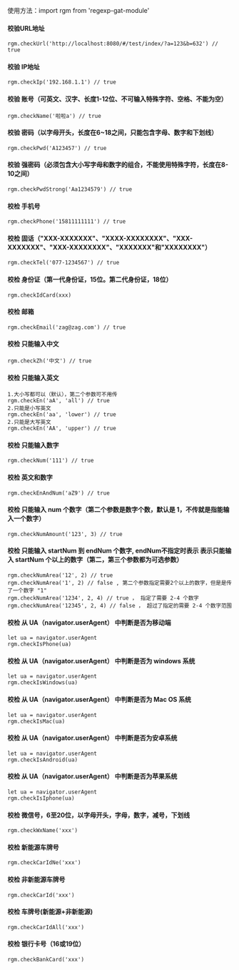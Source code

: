 
使用方法：import rgm from 'regexp-gat-module'
#### 校验URL地址
    rgm.checkUrl('http://localhost:8080/#/test/index/?a=123&b=632') // true
#### 校验 IP地址
    rgm.checkIp('192.168.1.1') // true
#### 校验 账号（可英文、汉字、长度1-12位、不可输入特殊字符、空格、不能为空）
    rgm.checkName('啦啦a') // true
#### 校验 密码（以字母开头，长度在6~18之间，只能包含字母、数字和下划线）
    rgm.checkPwd('A123457') // true
#### 校验 强密码（必须包含大小写字母和数字的组合，不能使用特殊字符，长度在8-10之间）
    rgm.checkPwdStrong('Aa1234579') // true
#### 校检 手机号
    rgm.checkPhone('15811111111') // true
#### 校检 固话（"XXX-XXXXXXX"、"XXXX-XXXXXXXX"、"XXX-XXXXXXX"、"XXX-XXXXXXXX"、"XXXXXXX"和"XXXXXXXX"）
    rgm.checkTel('077-1234567') // true
#### 校检 身份证（第一代身份证，15位。第二代身份证，18位）
    rgm.checkIdCard(xxx)
#### 校检 邮箱
    rgm.checkEmail('zag@zag.com') // true
#### 校检 只能输入中文
    rgm.checkZh('中文') // true
#### 校检 只能输入英文
    1.大小写都可以（默认），第二个参数可不用传 
    rgm.checkEn('aA', 'all') // true
    2.只能是小写英文
    rgm.checkEn('aa', 'lower') // true
    2.只能是大写英文
    rgm.checkEn('AA', 'upper') // true
#### 校检 只能输入数字
    rgm.checkNum('111') // true
#### 校检 英文和数字
    rgm.checkEnAndNum('aZ9') // true
#### 校检 只能输入 num 个数字（第二个参数是数字个数，默认是 1，不传就是指能输入一个数字）
    rgm.checkNumAmount('123', 3) // true
#### 校检 只能输入 startNum 到 endNum 个数字, endNum不指定时表示 表示只能输入 startNum 个以上的数字（第二，第三个参数都为可选参数）
    rgm.checkNumArea('12', 2) // true
    rgm.checkNumArea('1', 2) // false , 第二个参数指定需要2个以上的数字，但是是传了一个数字 "1"
    rgm.checkNumArea('1234', 2, 4) // true ， 指定了需要 2-4 个数字
    rgm.checkNumArea('12345', 2, 4) // false ， 超过了指定的需要 2-4 个数字范围
#### 校检 从 UA（navigator.userAgent） 中判断是否为移动端
    let ua = navigator.userAgent
    rgm.checkIsPhone(ua)
#### 校检 从 UA（navigator.userAgent） 中判断是否为 windows 系统
    let ua = navigator.userAgent
    rgm.checkIsWindows(ua)
#### 校检 从 UA（navigator.userAgent） 中判断是否为 Mac OS 系统
    let ua = navigator.userAgent
    rgm.checkIsMac(ua)
#### 校检 从 UA（navigator.userAgent） 中判断是否为安卓系统
    let ua = navigator.userAgent
    rgm.checkIsAndroid(ua)
#### 校检 从 UA（navigator.userAgent） 中判断是否为苹果系统
    let ua = navigator.userAgent
    rgm.checkIsIphone(ua)
#### 校检 微信号，6至20位，以字母开头，字母，数字，减号，下划线
    rgm.checkWxName('xxx')
#### 校检 新能源车牌号
    rgm.checkCarIdNe('xxx')
#### 校检 非新能源车牌号
    rgm.checkCarId('xxx')
#### 校检 车牌号(新能源+非新能源)
    rgm.checkCarIdAll('xxx')
#### 校检 银行卡号（16或19位）
    rgm.checkBankCard('xxx')